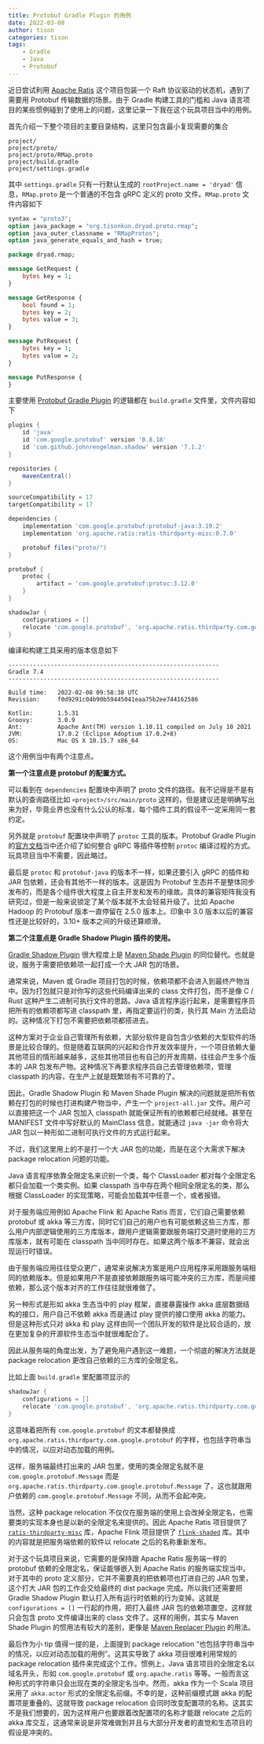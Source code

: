 ```yaml
---
title: Protobuf Gradle Plugin 的用例 
date: 2022-03-08
author: tison
categories: tison
tags:
    - Gradle
    - Java
    - Protobuf
---
```


近日尝试利用 [Apache Ratis](https://github.com/apache/ratis) 这个项目包装一个 Raft 协议驱动的状态机，遇到了需要用 Protobuf 传输数据的场景。由于 Gradle 构建工具的门槛和 Java 语言项目的某些惯例碰到了使用上的问题，这里记录一下我在这个玩具项目当中的用例。

<!-- more -->

首先介绍一下整个项目的主要目录结构，这里只包含最小复现需要的集合

```
project/
project/proto/
project/proto/RMap.proto
project/build.gradle
project/settings.gradle
```

其中 `settings.gradle` 只有一行默认生成的 `rootProject.name = 'dryad'` 信息，`RMap.proto` 是一个普通的不包含 gRPC 定义的 proto 文件。`RMap.proto` 文件内容如下

```protobuf
syntax = "proto3";
option java_package = "org.tisonkun.dryad.proto.rmap";
option java_outer_classname = "RMapProtos";
option java_generate_equals_and_hash = true;

package dryad.rmap;

message GetRequest {
    bytes key = 1;
}

message GetResponse {
    bool found = 1;
    bytes key = 2;
    bytes value = 3;
}

message PutRequest {
    bytes key = 1;
    bytes value = 2;
}

message PutResponse {
}
```

主要使用 [Protobuf Gradle Plugin](https://github.com/google/protobuf-gradle-plugin) 的逻辑都在 `build.gradle` 文件里，文件内容如下

```groovy
plugins {
    id 'java'
    id 'com.google.protobuf' version '0.8.18'
    id 'com.github.johnrengelman.shadow' version '7.1.2'
}

repositories {
    mavenCentral()
}

sourceCompatibility = 17
targetCompatibility = 17

dependencies {
    implementation 'com.google.protobuf:protobuf-java:3.19.2'
    implementation 'org.apache.ratis:ratis-thirdparty-misc:0.7.0'

    protobuf files("proto/")
}

protobuf {
    protoc {
        artifact = 'com.google.protobuf:protoc:3.12.0'
    }
}

shadowJar {
    configurations = []
    relocate 'com.google.protobuf', 'org.apache.ratis.thirdparty.com.google.protobuf'
}
```

编译和构建工具采用的版本信息如下

```
------------------------------------------------------------
Gradle 7.4
------------------------------------------------------------

Build time:   2022-02-08 09:58:38 UTC
Revision:     f0d9291c04b90b59445041eaa75b2ee744162586

Kotlin:       1.5.31
Groovy:       3.0.9
Ant:          Apache Ant(TM) version 1.10.11 compiled on July 10 2021
JVM:          17.0.2 (Eclipse Adoptium 17.0.2+8)
OS:           Mac OS X 10.15.7 x86_64
```

这个用例当中有两个注意点。

**第一个注意点是 protobuf 的配置方式。**

可以看到在 `dependencies` 配置块中声明了 proto 文件的路径。我不记得是不是有默认的查询路径比如 `<project>/src/main/proto` 这样的，但是建议还是明确写出来为好，毕竟业界也没有什么公认的标准，每个插件工具的假设不一定采用同一套约定。

另外就是 `protobuf` 配置块中声明了 `protoc` 工具的版本。Protobuf Gradle Plugin 的[官方文档](https://github.com/google/protobuf-gradle-plugin#customizing-protobuf-compilation)当中还介绍了如何整合 gRPC 等插件等控制 `protoc` 编译过程的方式。玩具项目当中不需要，因此略过。

最后是 `protoc` 和 `protobuf-java` 的版本不一样，如果还要引入 gRPC 的插件和 JAR 包依赖，还会有其他不一样的版本。这是因为 Protobuf 生态并不是整体同步发布的，而是各个组件很大程度上自主开发和发布的缘故。具体的兼容矩阵我没有研究过，但是一般来说锁定了某个版本就不太会轻易升级了。比如 Apache Hadoop 的 Protobuf 版本一直停留在 2.5.0 版本上。印象中 3.0 版本以后的兼容性还是比较好的，3.10+ 版本之间的升级还算顺滑。

**第二个注意点是 Gradle Shadow Plugin 插件的使用。**

[Gradle Shadow Plugin](https://imperceptiblethoughts.com/shadow/) 很大程度上是 [Maven Shade Plugin](https://maven.apache.org/plugins/maven-shade-plugin/) 的同位替代。也就是说，服务于需要把依赖项一起打成一个大 JAR 包的场景。

通常来说，Maven 或 Gradle 项目打包的时候，依赖项都不会进入到最终产物当中。因为打包就只是对你写的这些代码编译出来的 class 文件打包，而不是像 C / Rust 这种产生二进制可执行文件的思路。Java 语言程序运行起来，是需要程序员把所有的依赖项都写进 classpath 里，再指定要运行的类，执行其 Main 方法启动的。这种情况下打包不需要把依赖项都搭进去。

这种方案对于企业自己管理所有依赖，大部分软件是自包含少依赖的大型软件的场景是比较合理的。但是随着互联网的兴起和合作开发效率提升，一个项目依赖大量其他项目的情形越来越多，这些其他项目也有自己的开发周期，往往会产生多个版本的 JAR 包发布产物。这种情况下再要求程序员自己去管理依赖项，管理 classpath 的内容，在生产上就是既繁琐有不可靠的了。

因此，Gradle Shadow Plugin 和 Maven Shade Plugin 解决的问题就是把所有依赖在打包的时候也打进构建产物当中，产生一个 `project-all.jar` 文件。用户可以直接把这一个 JAR 包加入 classpath 就能保证所有的依赖都已经就绪。甚至在 MANIFEST 文件中写好默认的 MainClass 信息，就能通过 `java -jar` 命令将大 JAR 包以一种形如二进制可执行文件的方式运行起来。

不过，我们这里用上的不是打一个大 JAR 包的功能，而是在这个大需求下解决 package relocation 问题的功能。

Java 语言程序依靠全限定名来识别一个类，每个 ClassLoader 都对每个全限定名都只会加载一个类实例。如果 classpath 当中存在两个相同全限定名的类，那么根据 ClassLoader 的实现策略，可能会加载其中任意一个，或者报错。

对于服务端应用例如 Apache Flink 和 Apache Ratis 而言，它们自己需要依赖 protobuf 或 akka 等三方库，同时它们自己的用户也有可能依赖这些三方库，那么用户内部逻辑使用的三方库版本，跟用户逻辑需要跟服务端打交道时使用的三方库版本，就有可能在 classpath 当中同时存在。如果这两个版本不兼容，就会出现运行时错误。

由于服务端应用往往受众更广，通常来说解决方案是用户应用程序采用跟服务端相同的依赖版本。但是如果用户不是直接依赖跟服务端可能冲突的三方库，而是间接依赖，那么这个版本对齐的工作往往就很难做了。

另一种形式是形如 akka 生态当中的 play 框架，直接暴露操作 akka 底层数据结构的接口，用户自己不依赖 akka 而是通过 play 提供的接口使用 akka 的能力。但是这种形式只对 akka 和 play 这样由同一个团队开发的软件是比较合适的，放在更加复杂的开源软件生态当中就很难配合了。

因此从服务端的角度出发，为了避免用户遇到这一难题，一个彻底的解决方法就是 package relocation 更改自己依赖的三方库的全限定名。

比如上面 `build.gradle` 里配置项显示的

```groovy
shadowJar {
    configurations = []
    relocate 'com.google.protobuf', 'org.apache.ratis.thirdparty.com.google.protobuf'
}
```

这意味着把所有 `com.google.protobuf` 的文本都替换成 `org.apache.ratis.thirdparty.com.google.protobuf` 的字样，也包括字符串当中的情况，以应对动态加载的用例。

这样，服务端最终打出来的 JAR 包里，使用的类全限定名就不是 `com.google.protobuf.Message` 而是 `org.apache.ratis.thirdparty.com.google.protobuf.Message` 了，这也就跟用户依赖的 `com.google.protobuf.Message` 不同，从而不会起冲突。

当然，这种 package relocation 不仅仅在服务端的使用上会改掉全限定名，也需要类的实现本身也是以新的全限定名来提供的。因此 Apache Ratis 项目提供了 [`ratis-thirdparty-misc`](https://github.com/apache/ratis-thirdparty) 库，Apache Flink 项目提供了 [`flink-shaded`](https://github.com/apache/flink-shaded) 库。其中的内容就是把服务端依赖的软件以 relocate 之后的名称重新发布。

对于这个玩具项目来说，它需要的是保持跟 Apache Ratis 服务端一样的 protobuf 依赖的全限定名，保证能够嵌入到 Apache Ratis 的服务端实现当中。对于其中的 proto 定义部分，它并不需要真的把依赖项也打进自己的 JAR 包里，这个打大 JAR 包的工作会交给最终的 dist package 完成。所以我们还需要把 Gradle Shadow Plugin 默认打入所有运行时依赖的行为变掉。这就是 `configurations = []` 一行起的作用，把打入最终 JAR 包的依赖项置空，这样就只会包含 proto 文件编译出来的 class 文件了。这样的用例，其实与 Maven Shade Plugin 的惯用法有较大的差别，更像是 [Maven Replacer Plugin](https://code.google.com/archive/p/maven-replacer-plugin/) 的用法。

最后作为小 tip 值得一提的是，上面提到 package relocation “也包括字符串当中的情况，以应对动态加载的用例”。这其实导致了 akka 项目很难利用常规的 package relocation 插件来完成这个工作。惯例上，Java 语言项目的全限定名以域名开头，形如 `com.google.protobuf` 或 `org.apache.ratis` 等等。一般而言这种形式的字符串只会出现在类的全限定名当中。然而，akka 作为一个 Scala 项目采用了 `akka.actor` 形式的全限定名前缀。不幸的是，这种前缀模式跟 akka 的配置项是重叠的。这就导致 package relocation 会同时改变配置项的名称。这其实不是我们想要的，因为这样用户也要跟着改配置项的名称才能跟 relocate 之后的 akka 库交互，这通常来说是非常难做到并且与大部分开发者的直觉和生态项目的假设是冲突的。
